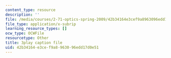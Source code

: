 ```yaml
---
content_type: resource
description: ''
file: /media/courses/2-71-optics-spring-2009/42b34164e3cef9a8963096edd17d0e51_IYBYmOVmICg.srt
file_type: application/x-subrip
learning_resource_types: []
ocw_type: OCWFile
resourcetype: Other
title: 3play caption file
uid: 42b34164-e3ce-f9a8-9630-96edd17d0e51
---
```

